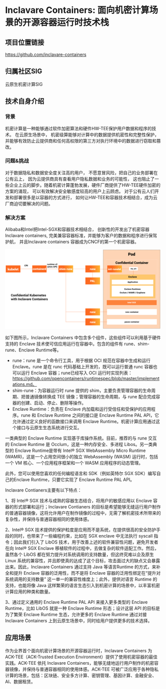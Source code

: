 # Inclavare Containers: 面向机密计算场景的开源容器运行时技术栈

## 项目位置链接

https://github.com/inclavare-containers

## 归属社区SIG

云原生机密计算SIG

## 技术自身介绍

### 背景

机密计算是一种能够通过软件加密算法和硬件HW-TEE保护用户数据和程序的技术。 在云原生场景中， 机密级算能够对计算中的数据提供机密性和完整性保护， 并能够有效防止云提供商和任何高权限的第三方对执行环境中的数据进行窃取和篡改。

### 问题&挑战

对于数据隐私和数据安全度关注高的用户， 不愿意冒风险，把自己的业务部署在公有云上， 因为云提供商具有查看用户隐私数据和业务的可能性， 这也阻止了一些企业上云的脚步。随着机密计算蓬勃发展，硬件厂商提供了HW-TEE硬件加密的方案的涌现， 可以有效解决安全敏感度较高的用户上云顾虑。 对于公有云人们开发和部署很多是以容器的方式进行， 如何让HW-TEE和容器技术相结合，成为云厂商迫切要解决的问题。

### 解决方案

Alibaba和Intel把Intel-SGX和容器技术相结合， 创新性的开发出了机密容器Inclavare containers, 完美兼容容器标准，并能够为客户的数据和程序进行保驾护航， 并且Inclavare containers 容器成为CNCF的第一个机密容器。

![image.png](../materials/imgs/inclavare_overview.png)

如下图所示，Inclavare Containers 中包含多个组件，这些组件可以利用基于硬件支持的 Enclave 技术使可信应用运行在容器中。包含的组件有 rune、shim-rune、Enclave Runtime等。
- rune：rune 是一个命令行工具，用于根据 OCI 规范在容器中生成和运行 Enclave。rune 是在 runc 代码基础上开发的，既可以运行普通 runc 容器也可以运行 Enclave 容器；rune已经写入 OCI 运行时实现列表：
https://github.com/opencontainers/runtimespec/blob/master/implementations.md。
- shim-rune：为容器运行时 rune 提供的 shim，主要负责管理容器的生命周期、把普通镜像转换成 TEE 镜像；管理容器的生命周期，与 rune 配合完成容器的创建、启动、停止、删除等操作。
- Enclave Runtime：负责在 Enclave 内加载和运行受信任和受保护的应用程序。rune 和 Enclave Runtime 之间的接口是 Enclave Runtime PAL API，它允许通过定义良好的函数接口来调用 Enclave Runtime。机密计算应用通过这个接口与云原生生态系统进行交互。

一类典型的 Enclave Runtime 实现基于库操作系统。目前，推荐的与 rune 交互的 Enclave Runtime 是 Occlum，这是一种内存安全、多进程 Libos。另一类典型的 Enclave Runtime是带有 Intel® SGX WebAssembly Micro Runtime (WAMR)，这是一个占用空间很小的独立 WebAssembly (WASM) 运行时，包括一个 VM 核心、一个应用程序框架和一个 WASM 应用程序的动态管理。

此外，您可以使用您喜欢的任何编程语言和 SDK（例如英特尔 SGX SDK）编写自己的Enclave Runtime，只要它实现了 Enclave Runtime PAL API。


Inclavare Contianers主要有以下特点：

1、将 Intel® SGX 技术与成熟的容器生态结合，将用户的敏感应用以 Enclave 容器的形式部署和运行；Inclavare Contianers 的目标是希望能够无缝运行用户制作的普通容器镜像，这将允许用户在制作镜像的过程中，无需了解机密技术所带来的复杂性，并保持与普通容器相同的使用体感。

2、Intel® SGX 技术提供的保护粒度是应用而不是系统，在提供很高的安全防护手段的同时，也带来了一些编程约束，比如在 SGX enclave 中无法执行 syscall 指令；因此我们引入了 LibOS 技术，用于改善上述的软件兼容性问题，避免开发者在向 Intel® SGX Enclave 移植软件的过程中，去做复杂的软件适配工作。然后，虽然各个 LibOS 都在努力提升对系统调用的支持数量，但这终究难以企及原生 Linux 系统的兼容性，并且即使真的达成了这个目标，攻击面过大的缺点又会暴露出来。因此，Inclavare Containers 通过支持 Java 等语言Runtime 的方式，来补全和提升 Enclave 容器的泛用性，而不是将 Enclave 容器的泛用性绑定在“提升对系统调用的支持数量” 这一单一的兼容性维度上；此外，提供对语言 Runtime 的支持，也能将像 Java 这样繁荣的语言生态引入到机密计算的场景中，以丰富机密计算应用的种类和数量。

3、通过定义通用的 Enclave Runtime PAL API 来接入更多类型的 Enclave Runtime，比如 LibOS 就是一种 Enclave Runtime 形态；设计这层 API 的目标是为了繁荣 Enclave Runtime 生态，允许更多的 Enclave Runtime 通过对接 Inclavare Containers 上到云原生场景中，同时给用户提供更多的技术选择。

## 应用场景

作为业界首个面向机密计算场景的开源容器运行时，Inclavare Containers 为ACK-TEE（ACK-Trusted Execution Environment）提供了使用机密容器的最佳实践。ACK-TEE 依托 Inclavare Containers，能够无缝地运行用户制作的机密容器镜像，并保持与普通容器相同的使用体感。ACK-TEE 可被广泛应用于各种隐私计算的场景，包括：区块链、安全多方计算、密钥管理、基因计算、金融安全、AI、数据租赁。
